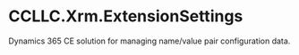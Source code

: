 # CCLLC.Xrm.ExtensionSettings
Dynamics 365 CE solution for managing name/value pair configuration data.
